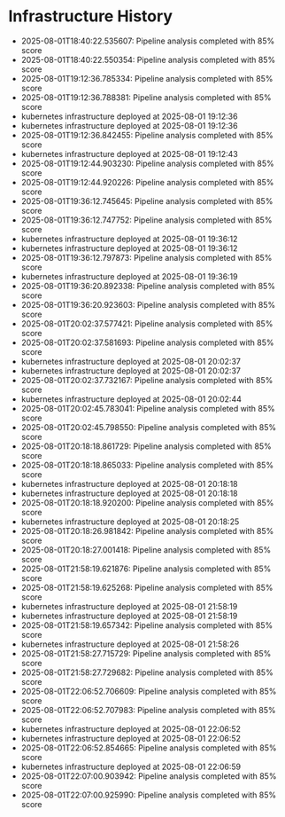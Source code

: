 # Infrastructure History

- 2025-08-01T18:40:22.535607: Pipeline analysis completed with 85% score
- 2025-08-01T18:40:22.550354: Pipeline analysis completed with 85% score
- 2025-08-01T19:12:36.785334: Pipeline analysis completed with 85% score
- 2025-08-01T19:12:36.788381: Pipeline analysis completed with 85% score
- kubernetes infrastructure deployed at 2025-08-01 19:12:36
- kubernetes infrastructure deployed at 2025-08-01 19:12:36
- 2025-08-01T19:12:36.842455: Pipeline analysis completed with 85% score
- kubernetes infrastructure deployed at 2025-08-01 19:12:43
- 2025-08-01T19:12:44.903230: Pipeline analysis completed with 85% score
- 2025-08-01T19:12:44.920226: Pipeline analysis completed with 85% score
- 2025-08-01T19:36:12.745645: Pipeline analysis completed with 85% score
- 2025-08-01T19:36:12.747752: Pipeline analysis completed with 85% score
- kubernetes infrastructure deployed at 2025-08-01 19:36:12
- kubernetes infrastructure deployed at 2025-08-01 19:36:12
- 2025-08-01T19:36:12.797873: Pipeline analysis completed with 85% score
- kubernetes infrastructure deployed at 2025-08-01 19:36:19
- 2025-08-01T19:36:20.892338: Pipeline analysis completed with 85% score
- 2025-08-01T19:36:20.923603: Pipeline analysis completed with 85% score
- 2025-08-01T20:02:37.577421: Pipeline analysis completed with 85% score
- 2025-08-01T20:02:37.581693: Pipeline analysis completed with 85% score
- kubernetes infrastructure deployed at 2025-08-01 20:02:37
- kubernetes infrastructure deployed at 2025-08-01 20:02:37
- 2025-08-01T20:02:37.732167: Pipeline analysis completed with 85% score
- kubernetes infrastructure deployed at 2025-08-01 20:02:44
- 2025-08-01T20:02:45.783041: Pipeline analysis completed with 85% score
- 2025-08-01T20:02:45.798550: Pipeline analysis completed with 85% score
- 2025-08-01T20:18:18.861729: Pipeline analysis completed with 85% score
- 2025-08-01T20:18:18.865033: Pipeline analysis completed with 85% score
- kubernetes infrastructure deployed at 2025-08-01 20:18:18
- kubernetes infrastructure deployed at 2025-08-01 20:18:18
- 2025-08-01T20:18:18.920200: Pipeline analysis completed with 85% score
- kubernetes infrastructure deployed at 2025-08-01 20:18:25
- 2025-08-01T20:18:26.981842: Pipeline analysis completed with 85% score
- 2025-08-01T20:18:27.001418: Pipeline analysis completed with 85% score
- 2025-08-01T21:58:19.621876: Pipeline analysis completed with 85% score
- 2025-08-01T21:58:19.625268: Pipeline analysis completed with 85% score
- kubernetes infrastructure deployed at 2025-08-01 21:58:19
- kubernetes infrastructure deployed at 2025-08-01 21:58:19
- 2025-08-01T21:58:19.657342: Pipeline analysis completed with 85% score
- kubernetes infrastructure deployed at 2025-08-01 21:58:26
- 2025-08-01T21:58:27.715729: Pipeline analysis completed with 85% score
- 2025-08-01T21:58:27.729682: Pipeline analysis completed with 85% score
- 2025-08-01T22:06:52.706609: Pipeline analysis completed with 85% score
- 2025-08-01T22:06:52.707983: Pipeline analysis completed with 85% score
- kubernetes infrastructure deployed at 2025-08-01 22:06:52
- kubernetes infrastructure deployed at 2025-08-01 22:06:52
- 2025-08-01T22:06:52.854665: Pipeline analysis completed with 85% score
- kubernetes infrastructure deployed at 2025-08-01 22:06:59
- 2025-08-01T22:07:00.903942: Pipeline analysis completed with 85% score
- 2025-08-01T22:07:00.925990: Pipeline analysis completed with 85% score
